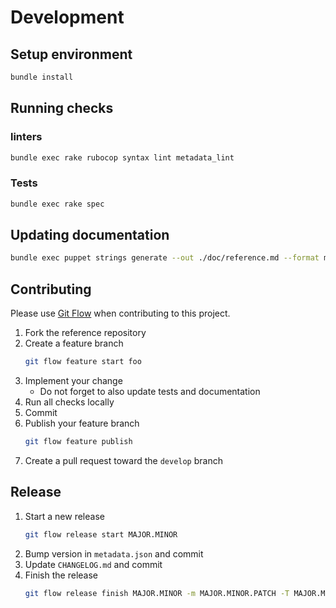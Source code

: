 # Development

## Setup environment

```bash
bundle install
```

## Running checks

### linters

```bash
bundle exec rake rubocop syntax lint metadata_lint
```

### Tests

```bash
bundle exec rake spec
```

## Updating documentation

```bash
bundle exec puppet strings generate --out ./doc/reference.md --format markdown '**/*.pp'
```

## Contributing

Please use [Git Flow](https://github.com/petervanderdoes/gitflow-avh) when
contributing to this project.

1. Fork the reference repository
2. Create a feature branch
   ```bash
   git flow feature start foo
   ```
3. Implement your change
   * Do not forget to also update tests and documentation
4. Run all checks locally
5. Commit
6. Publish your feature branch
   ```bash
   git flow feature publish
   ```
7. Create a pull request toward the ``develop`` branch

## Release

1. Start a new release
   ```bash
   git flow release start MAJOR.MINOR
   ```
2. Bump version in ``metadata.json`` and commit
3. Update ``CHANGELOG.md`` and commit
4. Finish the release
   ```bash
   git flow release finish MAJOR.MINOR -m MAJOR.MINOR.PATCH -T MAJOR.MINOR.PATCH -p
   ```
